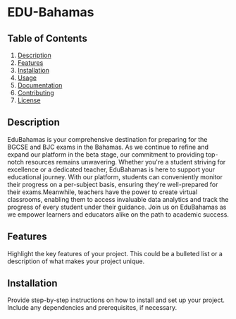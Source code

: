 # EDU-Bahamas

## Table of Contents

1. [Description](#description)
2. [Features](#features)
3. [Installation](#installation)
4. [Usage](#usage)
5. [Documentation](#documentation)
6. [Contributing](#contributing)
7. [License](#license)

## Description

EduBahamas is your comprehensive destination for preparing for the BGCSE and BJC exams in the Bahamas. As we continue to 
refine and expand our platform in the beta stage, our commitment to providing top-notch resources remains unwavering. 
Whether you're a student striving for excellence or a dedicated teacher, EduBahamas is here to support your educational journey. 
With our platform, students can conveniently monitor their progress on a per-subject basis, ensuring they're 
well-prepared for their exams.Meanwhile, teachers have the power to create virtual classrooms, enabling them to access invaluable data 
analytics and track the progress of every student under their guidance. Join us on EduBahamas as we empower learners and educators alike on the path to academic success.

## Features

Highlight the key features of your project. This could be a bulleted list or a description of what makes your project unique.

## Installation

Provide step-by-step instructions on how to install and set up your project. Include any dependencies and prerequisites, if necessary.
